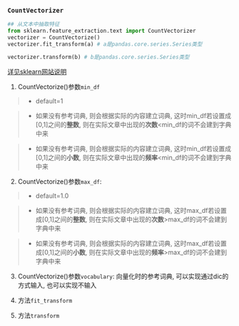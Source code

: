 ### `CountVectorizer`
```python
## 从文本中抽取特征
from sklearn.feature_extraction.text import CountVectorizer
vectorizer = CountVectorize()
vectorizer.fit_transform(a) # a是pandas.core.series.Series类型

vectorizer.transform(b) # b是pandas.core.series.Series类型

```
[详见sklearn网站说明](http://scikit-learn.org/stable/modules/generated/sklearn.feature_extraction.text.CountVectorizer.html)
1. CountVectorize()参数`min_df`
> - default=1

> - 如果没有参考词典, 则会根据实际的内容建立词典, 这时min_df若设置成[0,1]之间的**整数**, 则在实际文章中出现的**次数**<min_df的词不会建到字典中来

> - 如果没有参考词典, 则会根据实际的内容建立词典, 这时min_df若设置成[0,1]之间的**小数**, 则在实际文章中出现的**频率**<min_df的词不会建到字典中来

2. CountVectorize()参数`max_df`:
> - default=1.0

> - 如果没有参考词典, 则会根据实际的内容建立词典, 这时max_df若设置成[0,1]之间的**整数**, 则在实际文章中出现的**次数**>max_df的词不会建到字典中来

> - 如果没有参考词典, 则会根据实际的内容建立词典, 这时max_df若设置成[0,1]之间的**小数**, 则在实际文章中出现的**频率**>max_df的词不会建到字典中来

3. CountVectorize()参数`vocabulary`: 向量化时的参考词典, 可以实现通过dic的方式输入, 也可以实现不输入

4. 方法`fit_transform`

5. 方法`transform`
